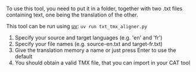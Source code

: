 To use this tool, you need to put it in a folder, together with two .txt files containing text, one being the translation of the other.

This tool can be run using [uv](https://docs.astral.sh/uv/): `uv run txt_tmx_aligner.py`

1. Specify your source and target languages (e.g. 'en' and 'fr')
2. Specify your file names (e.g. source-en.txt and target-fr.txt)
3. Give the translation memory a name or just press Enter to use the default
4. You should obtain a valid TMX file, that you can import in your CAT tool

